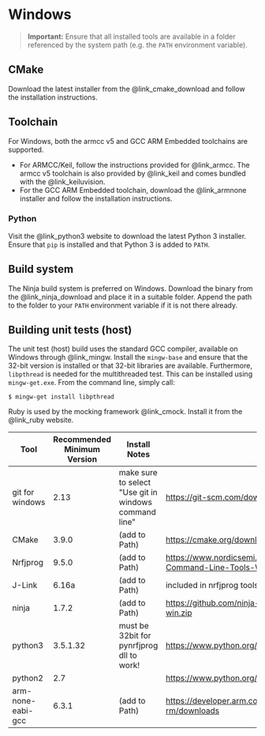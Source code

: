 # Windows

> **Important:** Ensure that all installed tools are available in a folder referenced by the
> system path (e.g. the `PATH` environment variable).

## CMake

Download the latest installer from the @link_cmake_download<!-- https://cmake.org/download/ -->
and follow the installation instructions.

## Toolchain

For Windows, both the armcc v5 and GCC ARM Embedded toolchains are supported.

* For ARMCC/Keil, follow the instructions provided for @link_armcc<!-- https://developer.arm.com/products/software-development-tools/compilers/arm-compiler/downloads/version-5 -->.
  The armcc v5 toolchain is also provided by @link_keil<!--Keil: http://www2.keil.com/mdk5/compiler/5/-->
  and comes bundled with the @link_keiluvision<!--http://www2.keil.com/mdk5/uvision/-->.
* For the GCC ARM Embedded toolchain, download the @link_armnone<!-- https://developer.arm.com/open-source/gnu-toolchain/gnu-rm -->
  installer and follow the installation instructions.

### Python

Visit the @link_python3 <!--Python 3: https://www.python.org/downloads --> website to download the
latest Python 3 installer. Ensure that `pip` is installed and that Python 3 is added to `PATH`.

## Build system
The Ninja build system is preferred on Windows. Download the binary from the @link_ninja_download<!-- https://ninja-build.org/ -->
and place it in a suitable folder. Append the path to the folder to your `PATH` environment variable if
it is not there already.

## Building unit tests (host)
The unit test (host) build uses the standard GCC compiler, available on Windows through @link_mingw<!-- https://sourceforge.net/projects/mingw/files/-->.
Install the `mingw-base` and ensure that the 32-bit version is installed or that 32-bit libraries are
available. Furthermore, `libpthread` is needed for the multithreaded test.
This can be installed using `mingw-get.exe`. From the command line, simply call:

    $ mingw-get install libpthread

Ruby is used by the mocking framework @link_cmock<!-- https://github.com/ThrowTheSwitch/CMock -->.
Install it from the @link_ruby<!-- https://www.ruby-lang.org/ -->
website.


| Tool              | Recommended Minimum Version | Install Notes                                         | Download Link                                                                                |
|-------------------|-----------------------------|-------------------------------------------------------|----------------------------------------------------------------------------------------------|
| git for windows   | 2.13                        | make sure to select "Use git in windows command line" | https://git-scm.com/download/win                                                             |
| CMake             | 3.9.0                       | (add to Path)                                         | https://cmake.org/download/                                                                  |
| Nrfjprog          | 9.5.0                       | (add to Path)                                         | https://www.nordicsemi.com/eng/nordic/Products/nRF52840/nRF5x-Command-Line-Tools-Win32/58850 |
| J-Link            | 6.16a                       | (add to Path)                                         | included in nrfjprog toolset                                                                 |
| ninja             | 1.7.2                       | (add to Path)                                         | https://github.com/ninja-build/ninja/releases/download/v1.8.2/ninja-win.zip                  |
| python3           | 3.5.1.32                    | must be 32bit for pynrfjprog dll to work!             | https://www.python.org/ftp/python/3.5.1/python-3.5.1.exe                                     |
| python2           | 2.7                         |                                                       | https://www.python.org/ftp/python/2.7/python-2.7.msi                                         |
| arm-none-eabi-gcc | 6.3.1                       | (add to Path)                                         | https://developer.arm.com/open-source/gnu-toolchain/gnu-rm/downloads                         |


